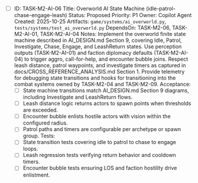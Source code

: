 - [ ] ID: TASK-M2-AI-06
  Title: Overworld AI State Machine (idle-patrol-chase-engage-leash)
  Status: Proposed
  Priority: P1
  Owner: Copilot Agent
  Created: 2025-10-25
  Artifacts: `game/systems/ai_overworld.py`, `tests/systems/test_ai_overworld.py`
  DependsOn: TASK-M2-06, TASK-M2-AI-01, TASK-M2-AI-04
  Notes:
  Implement the overworld finite state machine described in AI_DESIGN.md Section 9, covering Idle, Patrol, Investigate, Chase, Engage, and LeashReturn states.
  Use perception outputs (TASK-M2-AI-01) and faction diplomacy defaults (TASK-M2-AI-04) to trigger aggro, call-for-help, and encounter bubble joins.
  Respect leash distance, patrol waypoints, and investigate timers as captured in docs/CROSS_REFERENCE_ANALYSIS.md Section 1.
  Provide telemetry for debugging state transitions and hooks for transitioning into the combat systems owned by TASK-M2-04 and TASK-M2-09.
  Acceptance:
  - [ ] State machine transitions match AI_DESIGN.md Section 9 diagrams, including Investigate and LeashReturn flows.
  - [ ] Leash distance logic returns actors to spawn points when thresholds are exceeded.
  - [ ] Encounter bubble enlists hostile actors with vision within the configured radius.
  - [ ] Patrol paths and timers are configurable per archetype or spawn group.
  Tests:
  - [ ] State transition tests covering idle to patrol to chase to engage loops.
  - [ ] Leash regression tests verifying return behavior and cooldown timers.
  - [ ] Encounter bubble tests ensuring LOS and faction hostility drive enlistment.
